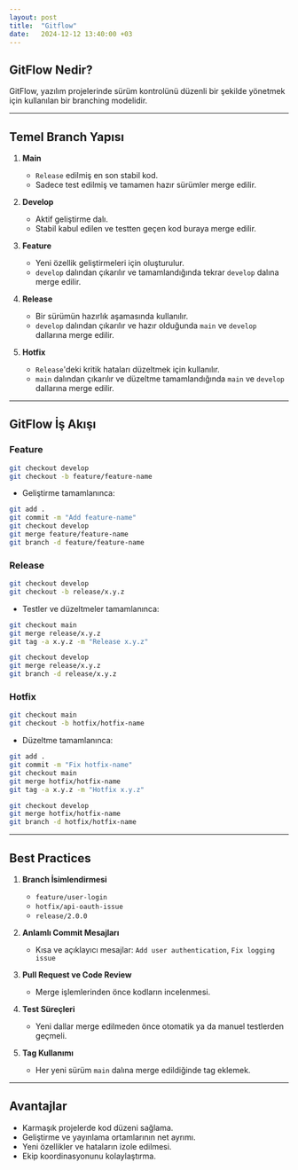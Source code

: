 ```yaml
---
layout: post
title:  "Gitflow"
date:   2024-12-12 13:40:00 +03
---
```


## GitFlow Nedir?
GitFlow, yazılım projelerinde sürüm kontrolünü düzenli bir şekilde yönetmek için kullanılan bir branching modelidir.

---

## Temel Branch Yapısı

1. **Main**
   - `Release` edilmiş en son stabil kod.
   - Sadece test edilmiş ve tamamen hazır sürümler merge edilir.

2. **Develop**
   - Aktif geliştirme dalı.
   - Stabil kabul edilen ve testten geçen kod buraya merge edilir.

3. **Feature**
   - Yeni özellik geliştirmeleri için oluşturulur.
   - `develop` dalından çıkarılır ve tamamlandığında tekrar `develop` dalına merge edilir.

4. **Release**
   - Bir sürümün hazırlık aşamasında kullanılır.
   - `develop` dalından çıkarılır ve hazır olduğunda `main` ve `develop` dallarına merge edilir.

5. **Hotfix**
   - `Release`'deki kritik hataları düzeltmek için kullanılır.
   - `main` dalından çıkarılır ve düzeltme tamamlandığında `main` ve `develop` dallarına merge edilir.

---

## GitFlow İş Akışı

### Feature

```bash
git checkout develop
git checkout -b feature/feature-name
```
- Geliştirme tamamlanınca:
```bash
git add .
git commit -m "Add feature-name"
git checkout develop
git merge feature/feature-name
git branch -d feature/feature-name
```

### Release

```bash
git checkout develop
git checkout -b release/x.y.z
```
- Testler ve düzeltmeler tamamlanınca:
```bash
git checkout main
git merge release/x.y.z
git tag -a x.y.z -m "Release x.y.z"

git checkout develop
git merge release/x.y.z
git branch -d release/x.y.z
```

### Hotfix

```bash
git checkout main
git checkout -b hotfix/hotfix-name
```
- Düzeltme tamamlanınca:
```bash
git add .
git commit -m "Fix hotfix-name"
git checkout main
git merge hotfix/hotfix-name
git tag -a x.y.z -m "Hotfix x.y.z"

git checkout develop
git merge hotfix/hotfix-name
git branch -d hotfix/hotfix-name
```

---

## Best Practices

1. **Branch İsimlendirmesi**
   - `feature/user-login`
   - `hotfix/api-oauth-issue`
   - `release/2.0.0`

2. **Anlamlı Commit Mesajları**
   - Kısa ve açıklayıcı mesajlar: `Add user authentication`, `Fix logging issue`

3. **Pull Request ve Code Review**
   - Merge işlemlerinden önce kodların incelenmesi.

4. **Test Süreçleri**
   - Yeni dallar merge edilmeden önce otomatik ya da manuel testlerden geçmeli.

5. **Tag Kullanımı**
   - Her yeni sürüm `main` dalına merge edildiğinde tag eklemek.

---

## Avantajlar
- Karmaşık projelerde kod düzeni sağlama.
- Geliştirme ve yayınlama ortamlarının net ayrımı.
- Yeni özellikler ve hataların izole edilmesi.
- Ekip koordinasyonunu kolaylaştırma.
